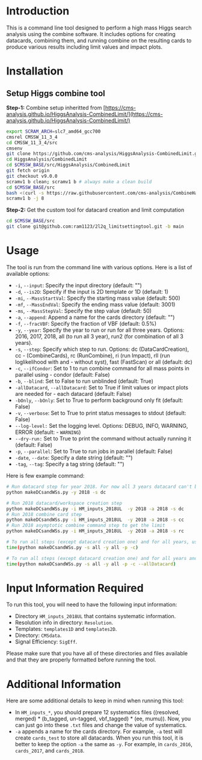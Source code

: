 # Introduction

This is a command line tool designed to perform a high mass Higgs search analysis using the combine software. It includes options for creating datacards, combining them, and running combine on the resulting cards to produce various results including limit values and impact plots.

# Installation

## Setup Higgs combine tool

**Step-1:** Combine setup inheritted from [https://cms-analysis.github.io/HiggsAnalysis-CombinedLimit/](https://cms-analysis.github.io/HiggsAnalysis-CombinedLimit/)

```bash
export SCRAM_ARCH=slc7_amd64_gcc700
cmsrel CMSSW_11_3_4
cd CMSSW_11_3_4/src
cmsenv
git clone https://github.com/cms-analysis/HiggsAnalysis-CombinedLimit.git HiggsAnalysis/CombinedLimit
cd HiggsAnalysis/CombinedLimit
cd $CMSSW_BASE/src/HiggsAnalysis/CombinedLimit
git fetch origin
git checkout v9.0.0
scramv1 b clean; scramv1 b # always make a clean build
cd $CMSSW_BASE/src
bash <(curl -s https://raw.githubusercontent.com/cms-analysis/CombineHarvester/main/CombineTools/scripts/sparse-checkout-ssh.sh)
scramv1 b -j 8
```

**Step-2:** Get the custom tool for datacard creation and limit computation

  ```bash
  cd $CMSSW_BASE/src
  git clone git@github.com:ram1123/2l2q_limitsettingtool.git -b main
  ```

# Usage

The tool is run from the command line with various options. Here is a list of available options:

- `-i`, `--input`: Specify the input directory (default: "")
- `-d`, `--is2D`: Specify if the input is 2D template or 1D (default: 1)
- `-mi`, `--MassStartVal`: Specify the starting mass value (default: 500)
- `-mf`, `--MassEndVal`: Specify the ending mass value (default: 3001)
- `-ms`, `--MassStepVal`: Specify the step value (default: 50)
- `-a`, `--append`: Append a name for the cards directory (default: "")
- `-f`, `--fracVBF`: Specify the fraction of VBF (default: 0.5%)
- `-y`, `--year`: Specify the year to run or run for all three years. Options: 2016, 2017, 2018, all (to run all 3 year), run2 (for combination of all 3 years).
- `-s`, `--step`: Specify which step to run. Options: dc (DataCardCreation), cc - (CombineCards), rc (RunCombine), ri (run Impact), rll (run loglikelihood with and - without syst), fast (FastScan) or all (default: dc)
- `-c`, `--ifCondor`: Set to 1 to run combine command for all mass points in parallel using - condor (default: False)
- `-b`, `--blind`: Set to False to run unblinded (default: True)
- `-allDatacard`, `--allDatacard`: Set to True if limit values or impact plots are needed for - each datacard (default: False)
- `-bOnly`, `--bOnly`: Set to True to perform background only fit (default: False)
- `-v`, `--verbose`: Set to True to print status messages to stdout (default: False)
- `--log-level:` Set the logging level. Options: DEBUG, INFO, WARNING, ERROR (default: - `WARNING`)
- `--dry-run:` Set to True to print the command without actually running it (default: False)
- `-p`, `--parallel`: Set to True to run jobs in parallel (default: False)
- `-date`, `--date`: Specify a date string (default: "")
- `-tag`, `--tag`: Specify a tag string (default: "")

Here is few example command:

```bash
# Run datacard step for year 2018. For now all 3 years datacard can't be created. There is some issue that need to be addressed
python makeDCsandWSs.py -y 2018 -s dc

# Run 2018 datacard/workspace creation step
python makeDCsandWSs.py -i HM_inputs_2018UL  -y 2018 -a 2018 -s dc
# Run 2018 combine card step
python makeDCsandWSs.py -i HM_inputs_2018UL  -y 2018 -a 2018 -s cc
# Run 2018 asymptotic combine command step to get the limit
python makeDCsandWSs.py -i HM_inputs_2018UL  -y 2018 -a 2018 -s rc

# To run all steps (except datacard creation one) and for all years, using condor (`-c`) and use parallel processing (`-p`) to submit the jobs
time(python makeDCsandWSs.py -s all -y all -p -c)

# To run all steps (except datacard creation one) and for all years and on all datacards specified in file `ListOfDatacards.py`, using condor (`-c`) and use parallel processing (`-p`) to submit the jobs
time(python makeDCsandWSs.py -s all -y all -p -c --allDatacard)
```

# Input Information Required

To run this tool, you will need to have the following input information:

- Directory `HM_inputs_2018UL` that contains systematic information.
- Resolution info in directory: `Resolution`.
- Templates: `templates1D` and `templates2D`.
- Directory: `CMSdata`.
- Signal Efficiency: `SigEff`.

Please make sure that you have all of these directories and files available and that they are properly formatted before running the tool.

# Additional Information

Here are some additional details to keep in mind when running this tool:

- In `HM_inputs_*`, you should prepare 12 systematics files ((resolved, merged) * (b_tagged, un-tagged, vbf_tagged) * (ee, mumu)). Now, you can just go into these `.txt` files and change the value of systematics.
- `-a` appends a name for the cards directory. For example, `-a` test will create `cards_test` to store all datacards. When you run this tool, it is better to keep the option `-a` the same as `-y`. For example, in `cards_2016`, `cards_2017`, and `cards_2018`.

